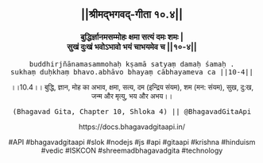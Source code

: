 <center><h2>||श्रीमद्‍भगवद्‍-गीता १०.४||</h2>
<h3>बुद्धिर्ज्ञानमसम्मोहः क्षमा सत्यं दमः शमः |<br/>सुखं दुःखं भवोऽभावो भयं चाभयमेव च ||१०-४||</h3>
<pre>buddhirjñānamasammohaḥ kṣamā satyaṃ damaḥ śamaḥ .<br/>sukhaṃ duḥkhaṃ bhavo.abhāvo bhayaṃ cābhayameva ca ||10-4||</pre>
<p>।।10.4।। बुद्धि, ज्ञान, मोह का अभाव, क्षमा, सत्य, दम (इन्द्रिय संयम), शम (मन: संयम), सुख, दु:ख, जन्म और मृत्यु, भय और अभय।।</p>
<pre>(Bhagavad Gita, Chapter 10, Shloka 4) || @BhagavadGitaApi</pre><p>https://docs.bhagavadgitaapi.in/</p><p>#API #bhagavadgitaapi #slok #nodejs #js #api #gitaapi #krishna #hinduism #vedic #ISKCON #shreemadbhagavadgita #technology</p></center>